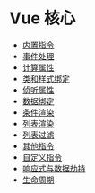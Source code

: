 # Vue 核心

- [内置指令](BuiltInDirectives/README.md)
- [事件处理](Event/README.md)
- [计算属性](computed/README.md)
- [类和样式绑定](ClassStyle/README.md)
- [侦听属性](watch/README.md)
- [数据绑定](Bind/README.md)
- [条件渲染](Conditional/README.md)
- [列表渲染](List/README.md)
- [列表过滤]()
- [其他指令]()
- [自定义指令]()
- [响应式与数据劫持]()
- [生命周期](LifeCycle/README.md)
